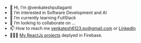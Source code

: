 - 👋 Hi, I’m @venkateshpullaganti
- 👀 I’m interested in Software Development and AI
- 🌱 I’m currently learning FullStack
- 💞️ I’m looking to collaborate on ...
- 📫 How to reach me venkatesh6123.pv@gmail.com or [LinkedIn](https://www.linkedin.com/in/venkatesh-pullaganti-0a5625140/)
- 👨🏽‍💻 [My ReactJs projects](https://my-reactjs-projects.web.app/#/) deplyed in Firebase.
<!---
venkateshpullaganti/venkateshpullaganti is a ✨ special ✨ repository because its `README.md` (this file) appears on your GitHub profile.
You can click the Preview link to take a look at your changes.
--->
